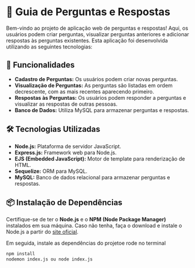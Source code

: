 # 📝 Guia de Perguntas e Respostas

Bem-vindo ao projeto de aplicação web de perguntas e respostas! Aqui, os usuários podem criar perguntas, visualizar perguntas anteriores e adicionar respostas às perguntas existentes. Esta aplicação foi desenvolvida utilizando as seguintes tecnologias:

## 🚀 Funcionalidades

- **Cadastro de Perguntas:** Os usuários podem criar novas perguntas.
- **Visualização de Perguntas:** As perguntas são listadas em ordem decrescente, com as mais recentes aparecendo primeiro.
- **Respostas às Perguntas:** Os usuários podem responder a perguntas e visualizar as respostas de outras pessoas.
- **Banco de Dados:** Utiliza MySQL para armazenar perguntas e respostas.

## 🛠️ Tecnologias Utilizadas

- **Node.js:** Plataforma de servidor JavaScript.
- **Express.js:** Framework web para Node.js.
- **EJS (Embedded JavaScript):** Motor de template para renderização de HTML.
- **Sequelize:** ORM para MySQL.
- **MySQL:** Banco de dados relacional para armazenar perguntas e respostas.

## 📦 Instalação de Dependências

Certifique-se de ter o **Node.js** e o **NPM (Node Package Manager)** instalados em sua máquina. Caso não tenha, faça o download e instale o Node.js a partir do [site oficial](https://nodejs.org/).

Em seguida, instale as dependências do projetoe rode no terminal

```bash
npm install
nodemon index.js ou node index.js

